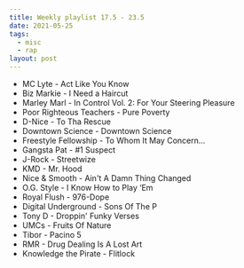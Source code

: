 ```yaml
---
title: Weekly playlist 17.5 - 23.5
date: 2021-05-25
tags:
  - misc
  - rap
layout: post
---
```


- MC Lyte - Act Like You Know
- Biz Markie - I Need a Haircut
- Marley Marl - In Control Vol. 2: For Your Steering Pleasure
- Poor Righteous Teachers - Pure Poverty
- D-Nice - To Tha Rescue
- Downtown Science - Downtown Science
- Freestyle Fellowship - To Whom It May Concern...
- Gangsta Pat - #1 Suspect
- J-Rock - Streetwize
- KMD - Mr. Hood
- Nice & Smooth - Ain't A Damn Thing Changed
- O.G. Style - I Know How to Play ‘Em
- Royal Flush - 976-Dope
- Digital Underground - Sons Of The P
- Tony D - Droppin' Funky Verses
- UMCs - Fruits Of Nature
- Tibor - Pacino 5
- RMR - Drug Dealing Is A Lost Art
- Knowledge the Pirate - Flitlock
